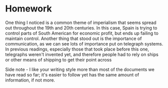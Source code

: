 # Homework
One thing I noticed is a common theme of imperialism that seems spread out throughout the 19th and 20th centuries. In this case, Spain is trying to control parts of South American for economic profit, but ends up failing to maintain control. Another thing that stood out is the importance of communication, as we can see lots of importance put on telegraph systems. In previous readings, especially those that took place before this one, telegraphs weren't invented yet, and therefore people had to rely on ships or other means of shipping to get their point across

Side note - I like your writing style more than most of the documents we have read so far; it's easier to follow yet has the same amount of information, if not more. 